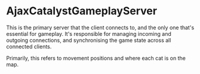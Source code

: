 # AjaxCatalystGameplayServer
This is the primary server that the client connects to, and the only one that's
essential for gameplay. It's responsible for managing incoming and outgoing
connections, and synchronising the game state across all connected clients.

Primarily, this refers to movement positions and where each cat is on the map.